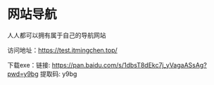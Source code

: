 # 网站导航
人人都可以拥有属于自己的导航网站

访问地址：https://test.itmingchen.top/

下载exe：链接: https://pan.baidu.com/s/1dbsT8dEkc7j_yVagaASsAg?pwd=y9bg 提取码: y9bg 
